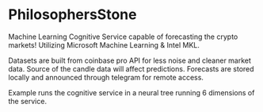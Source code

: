 # PhilosophersStone
Machine Learning Cognitive Service capable of forecasting the crypto markets!
Utilizing Microsoft Machine Learning & Intel MKL.

Datasets are built from coinbase pro API for less noise and cleaner market data. Source of the candle data will affect predictions. 
Forecasts are stored locally and announced through telegram for remote access. 

Example runs the cognitive service in a neural tree running 6 dimensions of the service.
